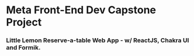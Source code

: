 # Meta Front-End Dev Capstone Project 
### Little Lemon Reserve-a-table Web App - w/ ReactJS, Chakra UI and Formik.
